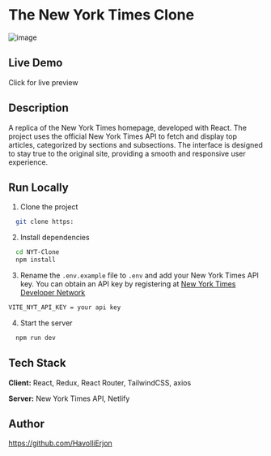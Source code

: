 

# The New York Times Clone

![image](https://github.com/user-attachments/assets/234fed2c-1392-442e-8fca-8471f3441441)

## Live Demo

Click  for live preview

## Description

A replica of the New York Times homepage, developed with React. The project uses the official New York Times API to fetch and display top articles, categorized by sections and subsections. The interface is designed to stay true to the original site, providing a smooth and responsive user experience.



## Run Locally

1. Clone the project

```bash
  git clone https:
```

2. Install dependencies

```bash
  cd NYT-Clone
  npm install
```

3. Rename the `.env.example` file to `.env` and add your New York Times API key.
   You can obtain an API key by registering at [New York Times Developer Network](https://developer.nytimes.com/get-started)

```bash
VITE_NYT_API_KEY = your api key
```

4. Start the server

```bash
  npm run dev
```

## Tech Stack

**Client:** React, Redux, React Router, TailwindCSS, axios

**Server:** New York Times API, Netlify

## Author

https://github.com/HavolliErjon

